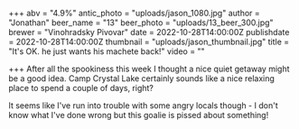+++
abv = "4.9%"
antic_photo = "uploads/jason_1080.jpg"
author = "Jonathan"
beer_name = "13"
beer_photo = "uploads/13_beer_300.jpg"
brewer = "Vinohradsky Pivovar"
date = 2022-10-28T14:00:00Z
publishdate = 2022-10-28T14:00:00Z
thumbnail = "uploads/jason_thumbnail.jpg"
title = "It's OK. he just wants his machete back!"
video = ""

+++
After all the spookiness this week I thought a nice quiet getaway might be a good idea. Camp Crystal Lake certainly sounds like a nice relaxing place to spend a couple of days, right?

It seems like I've run into trouble with some angry locals though - I don't know what I've done wrong but this goalie is pissed about something!